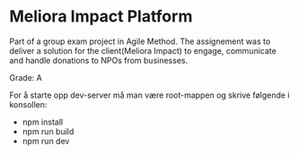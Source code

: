 # Meliora Impact Platform

Part of a group exam project in Agile Method. 
The assignement was to deliver a solution for the client(Meliora Impact) to engage, communicate and handle donations to NPOs from businesses. 

Grade: A

For å starte opp dev-server må man være root-mappen og skrive følgende i konsollen:
   -  npm install
   -  npm run build
   -  npm run dev
